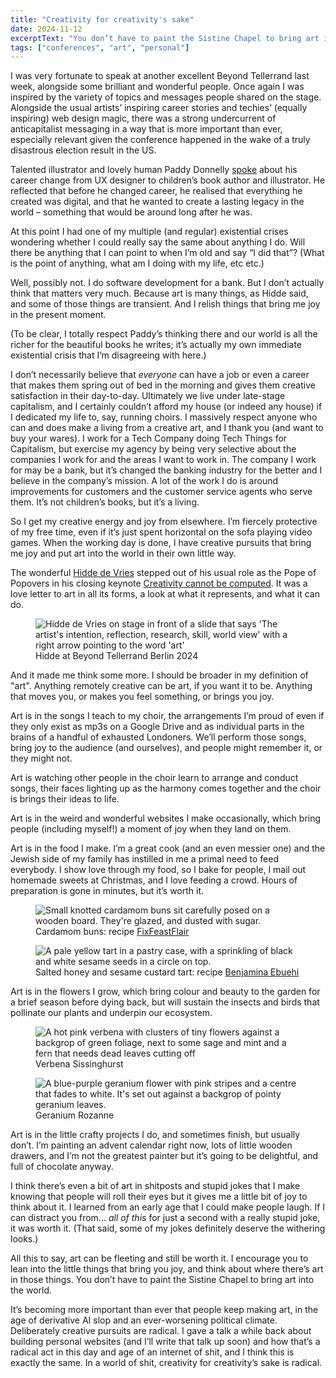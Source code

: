 ```yaml
---
title: "Creativity for creativity's sake"
date: 2024-11-12
excerptText: "You don’t have to paint the Sistine Chapel to bring art into the world."
tags: ["conferences", "art", "personal"]
---
```

I was very fortunate to speak at another excellent Beyond Tellerrand last week, alongside some brilliant and wonderful people. Once again I was inspired by the variety of topics and messages people shared on the stage. Alongside the usual artists’ inspiring career stories and techies’ (equally inspiring) web design magic, there was a strong undercurrent of anticapitalist messaging in a way that is more important than ever, especially relevant given the conference happened in the wake of a truly disastrous election result in the US. 

Talented illustrator and lovely human Paddy Donnelly [spoke](https://beyondtellerrand.com/events/berlin-2024/speakers/paddy-donnelly#talk) about his career change from UX designer to children’s book author and illustrator. He reflected that before he changed career, he realised that everything he created was digital, and that he wanted to create a lasting legacy in the world &ndash; something that would be around long after he was. 

At this point I had one of my multiple (and regular) existential crises wondering whether I could really say the same about anything I do. Will there be anything that I can point to when I’m old and say “I did that”? (What is the point of anything, what am I doing with my life, etc etc.)

Well, possibly not. I do software development for a bank. But I don’t actually think that matters very much. Because art is many things, as Hidde said, and some of those things are transient. And I relish things that bring me joy in the present moment. 

(To be clear, I totally respect Paddy’s thinking there and our world is all the richer for the beautiful books he writes; it’s actually my own immediate existential crisis that I’m disagreeing with here.)

I don’t necessarily believe that *everyone* can have a job or even a career that makes them spring out of bed in the morning and gives them creative satisfaction in their day-to-day. Ultimately we live under late-stage capitalism, and I certainly couldn’t afford my house (or indeed any house) if I dedicated my life to, say, running choirs. I massively respect anyone who can and does make a living from a creative art, and I thank you (and want to buy your wares). I work for a Tech Company doing Tech Things for Capitalism, but exercise my agency by being very selective about the companies I work for and the areas I want to work in. The company I work for may be a bank, but it’s changed the banking industry for the better and I believe in the company’s mission. A lot of the work I do is around improvements for customers and the customer service agents who serve them. It’s not children’s books, but it’s a living.

So I get my creative energy and joy from elsewhere. I’m fiercely protective of my free time, even if it’s just spent horizontal on the sofa playing video games. When the working day is done, I have creative pursuits that bring me joy and put art into the world in their own little way.

The wonderful [Hidde de Vries](https://hidde.blog) stepped out of his usual role as the Pope of Popovers in his closing keynote [Creativity cannot be computed](https://talks.hiddedevries.nl/dFZf3b/creativity-cannot-be-computed). It was a love letter to art in all its forms, a look at what it represents, and what it can do. 

<figure>
<img src="/img/blog/creativity24/hidde-bt24.png" alt="Hidde de Vries on stage in front of a slide that says 'The artist's intention, reflection, research, skill, world view' with a right arrow pointing to the word 'art'">
<figcaption>Hidde at Beyond Tellerrand Berlin 2024</figcaption>
</figure>

And it made me think some more. I should be broader in my definition of "art". Anything remotely creative can be art, if you want it to be. Anything that moves you, or makes you feel something, or brings you joy.

Art is in the songs I teach to my choir, the arrangements I’m proud of even if they only exist as mp3s on a Google Drive and as individual parts in the brains of a handful of exhausted Londoners. We’ll perform those songs, bring joy to the audience (and ourselves), and people might remember it, or they might not. 

Art is watching other people in the choir learn to arrange and conduct songs, their faces lighting up as the harmony comes together and the choir is brings their ideas to life. 

Art is in the weird and wonderful websites I make occasionally, which bring people (including myself!) a moment of joy when they land on them.

Art is in the food I make. I’m a great cook (and an even messier one) and the Jewish side of my family has instilled in me a primal need to feed everybody. I show love through my food, so I bake for people, I mail out homemade sweets at Christmas, and I love feeding a crowd. Hours of preparation is gone in minutes, but it’s worth it. 

<div class="two-col"> 
<figure>
<img src="/img/blog/creativity24/cardamom.JPG" alt="Small knotted cardamom buns sit carefully posed on a wooden board. They're glazed, and dusted with sugar.">
<figcaption>Cardamom buns: recipe <a href="https://www.fixfeastflair.com/home/2015/2/9/swedish-cardamom-rolls-kardemummabullar-recipe">FixFeastFlair</a></figcaption>
</figure>
<figure>
<picture>
<img src="/img/blog/creativity24/honey-tart.JPG" alt="A pale yellow tart in a pastry case, with a sprinkling of black and white sesame seeds in a circle on top.">
</picture>
<figcaption>Salted honey and sesame custard tart: recipe <a href="https://theguardian.com/food/2023/feb/24/salted-honey-sesame-custard-tart-recipe-benjamin-ebuehi">Benjamina Ebuehi</a></figcaption>
</figure>
</div>



Art is in the flowers I grow, which bring colour and beauty to the garden for a brief season before dying back, but will sustain the insects and birds that pollinate our plants and underpin our ecosystem.

<div class="two-col"> 
<figure>
<img src="/img/blog/creativity24/verbena.JPG" alt="A hot pink verbena with clusters of tiny flowers against a backgrop of green foliage, next to some sage and mint and a fern that needs dead leaves cutting off">
<figcaption>Verbena Sissinghurst</figcaption>
</figure>
<figure>
<picture>
<img src="/img/blog/creativity24/geranium.JPG" alt="A blue-purple geranium flower with pink stripes and a centre that fades to white. It's set out against a backgrop of pointy geranium leaves.">
</picture>
<figcaption>Geranium Rozanne</figcaption>
</figure>
</div>

Art is in the little crafty projects I do, and sometimes finish, but usually don’t. I’m painting an advent calendar right now, lots of little wooden drawers, and I’m not the greatest painter but it’s going to be delightful, and full of chocolate anyway. 

I think there’s even a bit of art in shitposts and stupid jokes that I make knowing that people will roll their eyes but it gives me a little bit of joy to think about it. I learned from an early age that I could make people laugh. If I can distract you from... *all of this* for just a second with a really stupid joke, it was worth it. (That said, some of my jokes definitely deserve the withering looks.)

All this to say, art can be fleeting and still be worth it. I encourage you to lean into the little things that bring you joy, and think about where there’s art in those things. You don’t have to paint the Sistine Chapel to bring art into the world. 

It’s becoming more important than ever that people keep making art, in the age of derivative AI slop and an ever-worsening political climate. Deliberately creative pursuits are radical. I gave a talk a while back about building personal websites (and I’ll write that talk up soon) and how that’s a radical act in this day and age of an internet of shit, and I think this is exactly the same. In a world of shit, creativity for creativity’s sake is radical.

